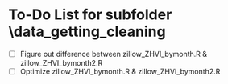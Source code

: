 # To-Do List for subfolder \data_getting_cleaning

- [ ] Figure out difference between zillow_ZHVI_bymonth.R & zillow_ZHVI_bymonth2.R
- [ ] Optimize zillow_ZHVI_bymonth.R & zillow_ZHVI_bymonth2.R